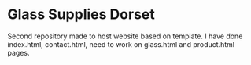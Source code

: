 # Glass Supplies Dorset
Second repository made to host website based on template.
I have done index.html, contact.html, need to work on glass.html and product.html pages.
